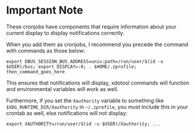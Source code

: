 # Important Note

These cronjobs have components that require information about your current display to display notifications correctly.

When you add them as cronjobs, I recommend you precede the command with commands as those below:

```
export DBUS_SESSION_BUS_ADDRESS=unix:path=/run/user/$(id -u $USER)/bus; export DISPLAY=:0; . $HOME/.zprofile;  then_command_goes_here
```

This ensures that notifications will display, xdotool commands will function and environmental variables will work as well.

Furthermore, if you set the `Xauthority` variable to something like `$XDG_RUNTIME_DIR/Xauthority` in `~/.zprofile`, you must include this in your crontab as well, else notifications will not display:

```
export XAUTHORITY=/run/user/$(id -u $USER)/Xauthority; ...
```
